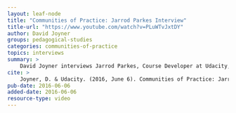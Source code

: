 ```yaml
---
layout: leaf-node
title: "Communities of Practice: Jarrod Parkes Interview"
title-url: "https://www.youtube.com/watch?v=PLuWTvJxtDY"
author: David Joyner
groups: pedagogical-studies
categories: communities-of-practice
topics: interviews
summary: >
    David Joyner interviews Jarrod Parkes, Course Developer at Udacity, about Student Isolation in Online Courses.
cite: >
    Joyner, D. & Udacity. (2016, June 6). Communities of Practice: Jarrod Parkes Interview. Retrieved from https://www.youtube.com/watch?v=PLuWTvJxtDY
pub-date: 2016-06-06
added-date: 2016-06-06
resource-type: video
---
```

